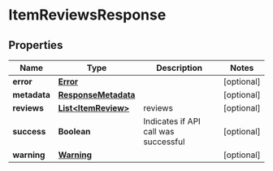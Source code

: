 
# ItemReviewsResponse

## Properties
Name | Type | Description | Notes
------------ | ------------- | ------------- | -------------
**error** | [**Error**](Error.md) |  |  [optional]
**metadata** | [**ResponseMetadata**](ResponseMetadata.md) |  |  [optional]
**reviews** | [**List&lt;ItemReview&gt;**](ItemReview.md) | reviews |  [optional]
**success** | **Boolean** | Indicates if API call was successful |  [optional]
**warning** | [**Warning**](Warning.md) |  |  [optional]



